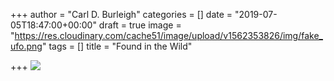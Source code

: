 +++
author = "Carl D. Burleigh"
categories = []
date = "2019-07-05T18:47:00+00:00"
draft = true
image = "https://res.cloudinary.com/cache51/image/upload/v1562353826/img/fake_ufo.png"
tags = []
title = "Found in the Wild"

+++
![](https://res.cloudinary.com/cache51/image/upload/v1562352360/img/n922l09ur6731.jpg)